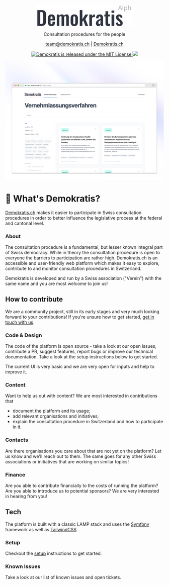 <br>
<br>
<div align="center">
    <a href="https://demokratis.ch" target="_blank">
        <img width="300" src="https://raw.githubusercontent.com/Demokratis-ch/demokratis-ch/main/public/img/logo.svg">
    </a>
    <p>Consultation procedures for the people</p>

  <a href="mailto:team@demokratis.ch">team@demokratis.ch</a> |
  <a href="https://demokratis.ch">Demokratis.ch</a>

   <a href="https://github.com/demokratis-ch/demokratis-ch/blob/main/LICENSE.md">
    <img src="https://img.shields.io/badge/license-MIT-blue.svg" alt="Demokratis is released under the MIT License">
  </a>
  
  <a href="https://github.com/Demokratis-ch/demokratis-ch/releases">
    <img src="https://img.shields.io/github/v/tag/Demokratis-ch/demokratis-ch?sort=semver">
  </a>
<p>
<a href="https://enrolla.io/#gh-light-mode-only">
<img width="700" src="/public/img/screenshots/consultations_preview.png">
</a>
</p>

</div>

# 🚀 What's Demokratis?

[Demokratis.ch](https://demokratis.ch) makes it easier to participate in Swiss consultation procedures in order to better influence the legislative process at the federal and cantonal level.

### About
The consultation procedure is a fundamental, but lesser known integral part of Swiss democracy. While in theory the consultation procedure is open to everyone the barriers to participation are rather high. Demokratis.ch is an accessible and user-friendly web platform which makes it easy to explore, contribute to and monitor consultation procedures in Switzerland.

Demokratis is developed and run by a Swiss association ("Verein") with the same name and you are most welcome to join us!

## How to contribute
We are a community project, still in its early stages and very much looking forward to your contributions! If you're unsure how to get started, [get in touch with us](mailto:team@demokratis.ch).

### Code & Design
The code of the platform is open source - take a look at our open issues, contribute a PR, suggest features, report bugs or improve our technical documentation. Take a look at the setup instructions below to get started.

The current UI is very basic and we are very open for inputs and help to improve it.

### Content
Want to help us out with content? We are most interested in contributions that
* document the platform and its usage;
* add relevant organisations and initiatives;
* explain the consultation procedure in Switzerland and how to participate in it.

### Contacts
Are there organisations you care about that are not yet on the platform? Let us know and we'll reach out to them. The same goes for any other Swiss associations or initiatives that are working on similar topics!

### Finance
Are you able to contribute financially to the costs of running the platform? Are you able to introduce us to potential sponsors? We are very interested in hearing from you! 


## Tech
The platform is built with a classic LAMP stack and uses the [Symfony](https://symfony.com) framework as well as [TailwindCSS](https://tailwindcss.com).

### Setup
Checkout the [setup](docs/setup.md) instructions to get started.

### Known Issues
Take a look at our list of known issues and open tickets.


